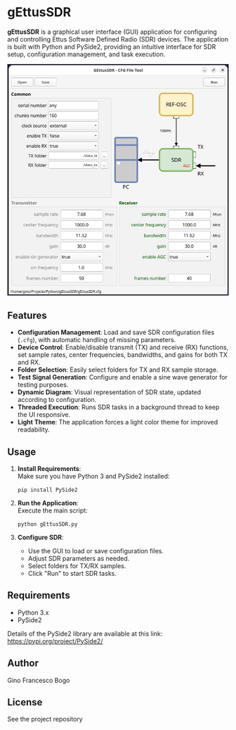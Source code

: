 # gEttusSDR

**gEttusSDR** is a graphical user interface (GUI) application for configuring and controlling Ettus Software Defined Radio (SDR) devices. The application is built with Python and PySide2, providing an intuitive interface for SDR setup, configuration management, and task execution.

![Fig. 0](./docs/images/gEttusSDR_00.png)

## Features

- **Configuration Management**: Load and save SDR configuration files (`.cfg`), with automatic handling of missing parameters.
- **Device Control**: Enable/disable transmit (TX) and receive (RX) functions, set sample rates, center frequencies, bandwidths, and gains for both TX and RX.
- **Folder Selection**: Easily select folders for TX and RX sample storage.
- **Test Signal Generation**: Configure and enable a sine wave generator for testing purposes.
- **Dynamic Diagram**: Visual representation of SDR state, updated according to configuration.
- **Threaded Execution**: Runs SDR tasks in a background thread to keep the UI responsive.
- **Light Theme**: The application forces a light color theme for improved readability.

## Usage

1. **Install Requirements**:  
   Make sure you have Python 3 and PySide2 installed:
   ```
   pip install PySide2
   ```

2. **Run the Application**:  
   Execute the main script:
   ```
   python gEttusSDR.py
   ```

3. **Configure SDR**:  
   - Use the GUI to load or save configuration files.
   - Adjust SDR parameters as needed.
   - Select folders for TX/RX samples.
   - Click "Run" to start SDR tasks.

## Requirements

- Python 3.x
- PySide2

Details of the PySide2 library are available at this link:
https://pypi.org/project/PySide2/
## Author

Gino Francesco Bogo

## License

See the project repository